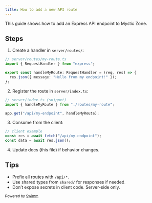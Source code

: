 ```yaml
---
title: How to add a new API route
---
```


This guide shows how to add an Express API endpoint to Mystic Zone.

## Steps

1) Create a handler in `server/routes/`:

```ts
// server/routes/my-route.ts
import { RequestHandler } from "express";

export const handleMyRoute: RequestHandler = (req, res) => {
  res.json({ message: "Hello from my endpoint!" });
};
```

2) Register the route in `server/index.ts`:

```ts
// server/index.ts (snippet)
import { handleMyRoute } from "./routes/my-route";

app.get("/api/my-endpoint", handleMyRoute);
```

3) Consume from the client:

```ts
// client example
const res = await fetch("/api/my-endpoint");
const data = await res.json();
```

4) Update docs (this file) if behavior changes.

## Tips

- Prefix all routes with `/api/*`.
- Use shared types from `shared/` for responses if needed.
- Don’t expose secrets in client code. Server-side only.

<SwmMeta version="3.0.0" repo-id="Z2l0aHViJTNBJTNBU21hcnRmZWVkYmFjayUzQSUzQVByYXR5dXNoS2F1c2hhbDA5" repo-name="Smartfeedback"><sup>Powered by [Swimm](https://app.swimm.io/)</sup></SwmMeta>
